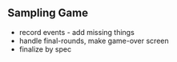 Sampling Game
-------------


- record events - add missing things
- handle final-rounds, make game-over screen
- finalize by spec 
